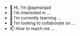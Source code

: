 - 👋 Hi, I’m @aymanjad
- 👀 I’m interested in ...
- 🌱 I’m currently learning ...
- 💞️ I’m looking to collaborate on ...
- 📫 How to reach me ...

<!---
aymanjad/aymanjad is a ✨ special ✨ repository because its `README.md` (this file) appears on your GitHub profile.
You can click the Preview link to take a look at your changes.
--->
